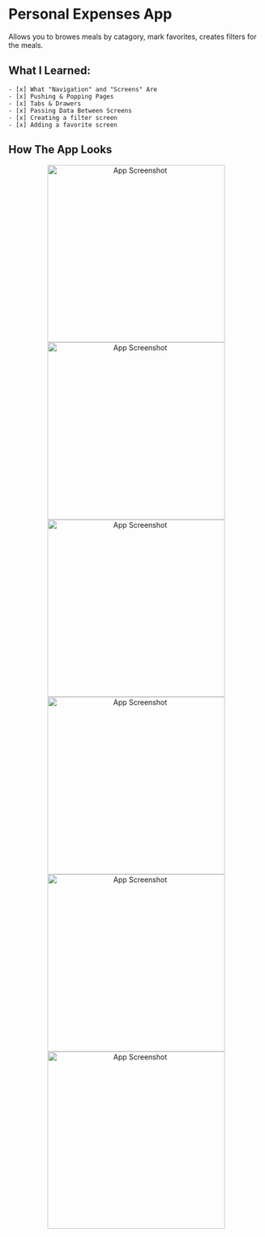 # Personal Expenses App

Allows you to browes meals by catagory, mark favorites, creates filters for the meals.

## What I Learned:
	- [x] What "Navigation" and "Screens" Are
	- [x] Pushing & Popping Pages
	- [x] Tabs & Drawers
	- [x] Passing Data Between Screens
	- [x] Creating a filter screen
	- [x] Adding a favorite screen
	
## How The App Looks
<p align="center">
  <img src="https://github.com/bolagadalla/Meals_App/blob/main/assets/images/Screenshot_1.png?raw=true" width="350" title="App Screenshot">
  <img src="https://github.com/bolagadalla/Meals_App/blob/main/assets/images/Screenshot_2.png?raw=true" width="350" title="App Screenshot">
  <img src="https://github.com/bolagadalla/Meals_App/blob/main/assets/images/Screenshot_3.png?raw=true" width="350" title="App Screenshot">
  <img src="https://github.com/bolagadalla/Meals_App/blob/main/assets/images/Screenshot_4.png?raw=true" width="350" title="App Screenshot">
  <img src="https://github.com/bolagadalla/Meals_App/blob/main/assets/images/Screenshot_5.png?raw=true" width="350" title="App Screenshot">
  <img src="https://github.com/bolagadalla/Meals_App/blob/main/assets/images/Screenshot_6.png?raw=true" width="350" title="App Screenshot">
</p>
